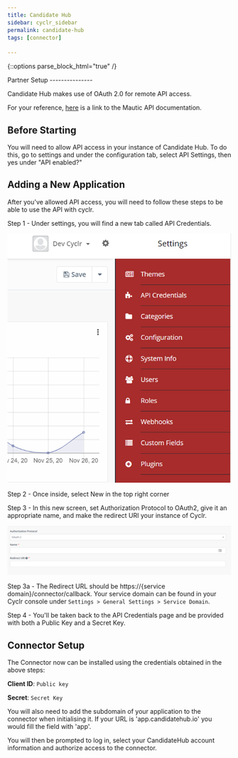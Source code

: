 ```yaml
---
title: Candidate Hub
sidebar: cyclr_sidebar
permalink: candidate-hub
tags: [connector]

---
```

{::options parse_block_html="true" /}
<section class="card">
Partner Setup
---------------

Candidate Hub makes use of OAuth 2.0 for remote API access. 

For your reference, [here](https://developer.mautic.org/#rest-api) is a link to the Mautic API documentation.

Before Starting
---------------

You will need to allow API access in your instance of Candidate Hub. To do this, go to settings and under the configuration tab, select API Settings, then yes under "API enabled?"

Adding a New Application
---------------

After you've allowed API access, you will need to follow these steps to be able to use the API with cyclr.

Step 1 - Under settings, you will find a new tab called API Credentials. 

![API Credentials](./images/CandidateHub1.png)

Step 2 - Once inside, select New in the top right corner

Step 3 - In this new screen, set Authorization Protocol to OAuth2, give it an appropriate name, and make the redirect URI your instance of Cyclr.

![New Project Details](./images/CandidateHub2.png)

Step 3a - The Redirect URL should be https://<span></span>{service domain}/connector/callback. Your service domain can be found in your Cyclr console under `Settings > General Settings > Service Domain`.

Step 4 - You'll be taken back to the API Credentials page and be provided with both a Public Key and a Secret Key.

Connector Setup
---------------

The Connector now can be installed using the credentials obtained in the above steps:

**Client ID**: `Public key`

**Secret**: `Secret Key`

You will also need to add the subdomain of your application to the connector when initialising it. If your URL is 'app.candidatehub.io' you would fill the field with 'app'.

You will then be prompted to log in, select your CandidateHub account information and authorize access to the connector.



</section>
